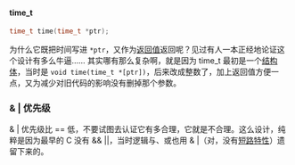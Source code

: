 #### time_t
```c
time_t time(time_t *ptr);
```
为什么它既把时间写进 `*ptr`，又作为[返回值](https://www.zhihu.com/search?q=%E8%BF%94%E5%9B%9E%E5%80%BC&search_source=Entity&hybrid_search_source=Entity&hybrid_search_extra=%7B%22sourceType%22%3A%22answer%22%2C%22sourceId%22%3A281822565%7D)返回呢？见过有人一本正经地论证这个设计有多么牛逼…… 其实哪有那么复杂啊，就是因为 time_t 最初是一个[结构体](https://www.zhihu.com/search?q=%E7%BB%93%E6%9E%84%E4%BD%93&search_source=Entity&hybrid_search_source=Entity&hybrid_search_extra=%7B%22sourceType%22%3A%22answer%22%2C%22sourceId%22%3A281822565%7D)，当时是 `void time(time_t *[ptr])`，后来改成整数了，加上返回值方便一点，又为减少对旧代码的影响没有删掉那个参数。

### & | 优先级
& | 优先级比 == 低，不要试图去认证它有多合理，它就是不合理。这么设计，纯粹是因为最早的 C 没有 && ||，当时逻辑与、或也用 & |（对，没有[短路特性](https://www.zhihu.com/search?q=%E7%9F%AD%E8%B7%AF%E7%89%B9%E6%80%A7&search_source=Entity&hybrid_search_source=Entity&hybrid_search_extra=%7B%22sourceType%22%3A%22answer%22%2C%22sourceId%22%3A281822565%7D)）遗留下来的。


